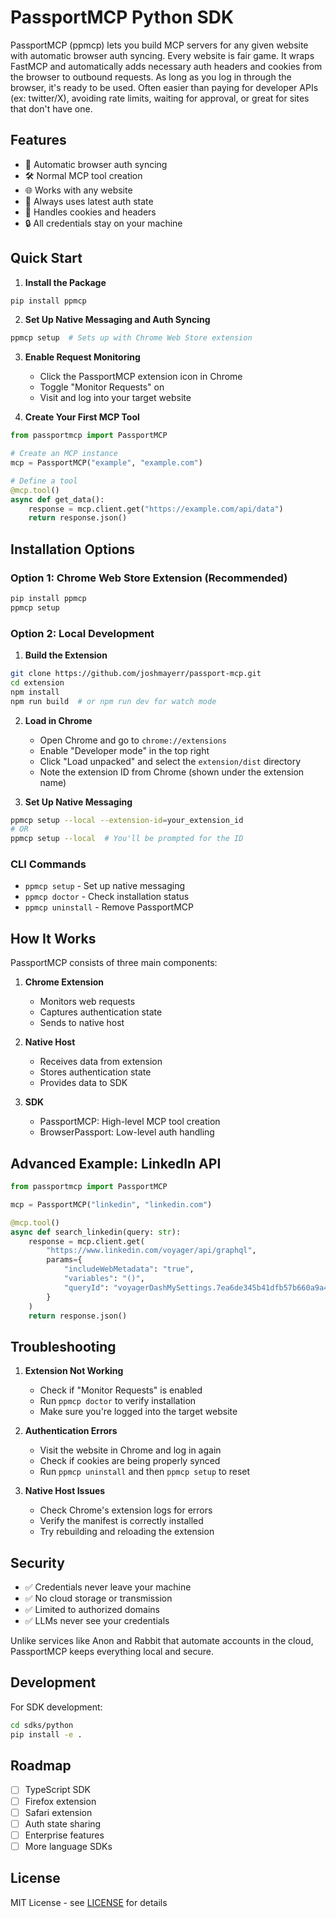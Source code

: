 # PassportMCP Python SDK

PassportMCP (ppmcp) lets you build MCP servers for any given website with automatic browser auth syncing. Every website is fair game. It wraps FastMCP and automatically adds necessary auth headers and cookies from the browser to outbound requests. As long as you log in through the browser, it's ready to be used. Often easier than paying for developer APIs (ex: twitter/X), avoiding rate limits, waiting for approval, or great for sites that don't have one.

## Features

- 🔐 Automatic browser auth syncing
- 🛠️ Normal MCP tool creation
- 🌐 Works with any website
- 🔄 Always uses latest auth state
- 🍪 Handles cookies and headers
- 🔒 All credentials stay on your machine

## Quick Start

1. **Install the Package**

```bash
pip install ppmcp
```

2. **Set Up Native Messaging and Auth Syncing**

```bash
ppmcp setup  # Sets up with Chrome Web Store extension
```

3. **Enable Request Monitoring**

   - Click the PassportMCP extension icon in Chrome
   - Toggle "Monitor Requests" on
   - Visit and log into your target website

4. **Create Your First MCP Tool**

```python
from passportmcp import PassportMCP

# Create an MCP instance
mcp = PassportMCP("example", "example.com")

# Define a tool
@mcp.tool()
async def get_data():
    response = mcp.client.get("https://example.com/api/data")
    return response.json()
```

## Installation Options

### Option 1: Chrome Web Store Extension (Recommended)

```bash
pip install ppmcp
ppmcp setup
```

### Option 2: Local Development

1. **Build the Extension**

```bash
git clone https://github.com/joshmayerr/passport-mcp.git
cd extension
npm install
npm run build  # or npm run dev for watch mode
```

2. **Load in Chrome**

   - Open Chrome and go to `chrome://extensions`
   - Enable "Developer mode" in the top right
   - Click "Load unpacked" and select the `extension/dist` directory
   - Note the extension ID from Chrome (shown under the extension name)

3. **Set Up Native Messaging**

```bash
ppmcp setup --local --extension-id=your_extension_id
# OR
ppmcp setup --local  # You'll be prompted for the ID
```

### CLI Commands

- `ppmcp setup` - Set up native messaging
- `ppmcp doctor` - Check installation status
- `ppmcp uninstall` - Remove PassportMCP

## How It Works

PassportMCP consists of three main components:

1. **Chrome Extension**

   - Monitors web requests
   - Captures authentication state
   - Sends to native host

2. **Native Host**

   - Receives data from extension
   - Stores authentication state
   - Provides data to SDK

3. **SDK**
   - PassportMCP: High-level MCP tool creation
   - BrowserPassport: Low-level auth handling

## Advanced Example: LinkedIn API

```python
from passportmcp import PassportMCP

mcp = PassportMCP("linkedin", "linkedin.com")

@mcp.tool()
async def search_linkedin(query: str):
    response = mcp.client.get(
        "https://www.linkedin.com/voyager/api/graphql",
        params={
            "includeWebMetadata": "true",
            "variables": "()",
            "queryId": "voyagerDashMySettings.7ea6de345b41dfb57b660a9a4bebe1b8"
        }
    )
    return response.json()
```

## Troubleshooting

1. **Extension Not Working**

   - Check if "Monitor Requests" is enabled
   - Run `ppmcp doctor` to verify installation
   - Make sure you're logged into the target website

2. **Authentication Errors**

   - Visit the website in Chrome and log in again
   - Check if cookies are being properly synced
   - Run `ppmcp uninstall` and then `ppmcp setup` to reset

3. **Native Host Issues**
   - Check Chrome's extension logs for errors
   - Verify the manifest is correctly installed
   - Try rebuilding and reloading the extension

## Security

- ✅ Credentials never leave your machine
- ✅ No cloud storage or transmission
- ✅ Limited to authorized domains
- ✅ LLMs never see your credentials

Unlike services like Anon and Rabbit that automate accounts in the cloud, PassportMCP keeps everything local and secure.

## Development

For SDK development:

```bash
cd sdks/python
pip install -e .
```

## Roadmap

- [ ] TypeScript SDK
- [ ] Firefox extension
- [ ] Safari extension
- [ ] Auth state sharing
- [ ] Enterprise features
- [ ] More language SDKs

## License

MIT License - see [LICENSE](LICENSE) for details
